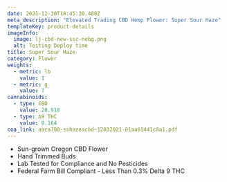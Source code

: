 ```yaml
---
date: 2021-12-30T18:45:30.488Z
meta_description: "Elevated Trading CBD Hemp Flower: Super Sour Haze"
templateKey: product-details
imageInfo:
  image: lj-cbd-new-ssc-nobg.png
  alt: Testing Deploy time
title: Super Sour Haze
category: Flower
weights:
  - metric: lb
    value: 1
  - metric: g
    value: 7
cannabinoids:
  - type: CBD
    value: 20.918
  - type: ∆9 THC
    value: 0.164
coa_link: aaca780-sshazeacbd-12032021-61aa61441c8a1.pdf
---
```



* Sun-grown Oregon CBD Flower
* Hand Trimmed Buds
* Lab Tested for Compliance and No Pesticides
* Federal Farm Bill Compliant - Less Than 0.3% Delta 9 THC